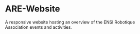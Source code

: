 # ARE-Website
A responsive website hosting an overview of the ENSI Robotique Association events and activities.

